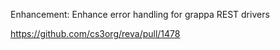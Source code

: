 Enhancement: Enhance error handling for grappa REST drivers

https://github.com/cs3org/reva/pull/1478
